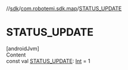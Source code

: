 //[sdk](../../index.md)/[com.robotemi.sdk.map](index.md)/[STATUS_UPDATE](-s-t-a-t-u-s_-u-p-d-a-t-e.md)



# STATUS_UPDATE  
[androidJvm]  
Content  
const val [STATUS_UPDATE](-s-t-a-t-u-s_-u-p-d-a-t-e.md): [Int](https://kotlinlang.org/api/latest/jvm/stdlib/kotlin/-int/index.html) = 1  



